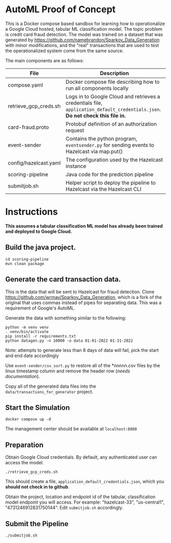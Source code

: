 # AutoML Proof of Concept

This is a Docker compose based sandbox for learning how to operationalize a Google Cloud hosted, tabular ML classification model.  The topic problem is credit 
card fraud detection.  The model was trained on a dataset that was generated by https://github.com/namebrandon/Sparkov_Data_Generation with minor modifications, 
and the "real" transactions that are used to test the operationalized system come from the same source.

The main components are as follows:

|File                             | Description                                                                                                                      |
|---------------------------------|----------------------------------------------------------------------------------------------------------------------------------|
| compose.yaml                    | Docker compose file describing how to run all components locally                                                                 |
| retrieve_gcp_creds.sh           | Logs in to Google Cloud and retrieves a credentials file, `application_default_credentials.json`. __Do not check this file in.__ |
| card-fraud.proto                | Protobuf definition of an authorization request                                                                                  |
| event-sender                    | Contains the python program, `eventsender.py` for sending events to Hazelcast via map.put()                                      |
| config/hazelcast.yaml           | The configuration used by the Hazelcast instance                                                                                 | 
| scoring-pipeline                | Java code for the prediction pipeline                                                                                            |
| submitjob.sh                    | Helper script to deploy the pipeline to Hazelcast via the Hazelcast CLI                                                          |

# Instructions

__This assumes a tabular classification ML model has already been trained and deployed to Google Cloud.__

## Build the java project.
```
cd scoring-pipeline
mvn clean package
```

## Generate the card transaction data.
This is the data that will be sent to Hazelcast for fraud detection.
Clone https://github.com/wrmay/Sparkov_Data_Generation, which is a fork of the original that uses commas instead of pipes for separating data. This was a 
requirement of Google's AutoML.

Generate the data with something similar to the following: 
```
python -m venv venv
. venv/bin/activate
pip install -r requirements.txt
python datagen.py -n 10000 -o data 01-01-2022 01-31-2022
```
Note: attempts to generate less than 8 days of data will fail, pick the start and end date accordingly

Use `event-sender/csv_sort.py` to restore all of the *nnnnn.csv files by the linux timestamp column and remove the header row (_needs documentation_).

Copy all of the generated data files into the `data/transactions_for_generator` project.

## Start the Simulation
```
docker compose up -d
```

The management center should be available at `localhost:8080`

## Preparation
Obtain Google Cloud credentials.  By default, any authenticated user can access the model.
```
./retrieve_gcp_creds.sh
```
This should create a file, `application_default_credentials.json`, which you __should not check in to github__.

Obtain the project, location and endpoint id of the tabular, classification model endpoint you will access.
For example: "hazelcast-33", "us-central1", "4731246912831750144".  Edit `submitjob.sh` accordingly.

## Submit the Pipeline
```
./submitjob.sh 
```


